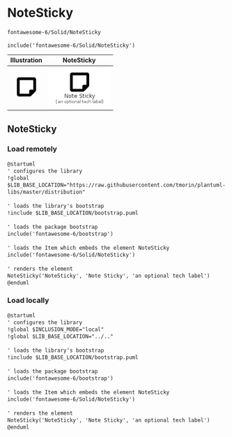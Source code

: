 # NoteSticky


```text
fontawesome-6/Solid/NoteSticky
```

```text
include('fontawesome-6/Solid/NoteSticky')
```



| Illustration | NoteSticky |
| :---: | :---: |
| ![illustration for Illustration](../../fontawesome-6/Solid/NoteSticky.png) | ![illustration for NoteSticky](../../fontawesome-6/Solid/NoteSticky.Local.png) |




## NoteSticky

### Load remotely
```plantuml
@startuml
' configures the library
!global $LIB_BASE_LOCATION="https://raw.githubusercontent.com/tmorin/plantuml-libs/master/distribution"

' loads the library's bootstrap
!include $LIB_BASE_LOCATION/bootstrap.puml

' loads the package bootstrap
include('fontawesome-6/bootstrap')

' loads the Item which embeds the element NoteSticky
include('fontawesome-6/Solid/NoteSticky')

' renders the element
NoteSticky('NoteSticky', 'Note Sticky', 'an optional tech label')
@enduml
```

### Load locally
```plantuml
@startuml
' configures the library
!global $INCLUSION_MODE="local"
!global $LIB_BASE_LOCATION="../.."

' loads the library's bootstrap
!include $LIB_BASE_LOCATION/bootstrap.puml

' loads the package bootstrap
include('fontawesome-6/bootstrap')

' loads the Item which embeds the element NoteSticky
include('fontawesome-6/Solid/NoteSticky')

' renders the element
NoteSticky('NoteSticky', 'Note Sticky', 'an optional tech label')
@enduml
```

